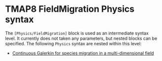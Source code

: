 # TMAP8 FieldMigration Physics syntax

The `[Physics/FieldMigration]` block is used as an intermediate syntax level. It currently
does not taken any parameters, but nested blocks can be specified. The following
`Physics` syntax are nested within this level:

- [Continuous Galerkin for species migration in a multi-dimensional field](Physics/FieldMigration/ContinuousGalerkin/index.md)
